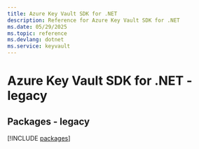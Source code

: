 ```yaml
---
title: Azure Key Vault SDK for .NET
description: Reference for Azure Key Vault SDK for .NET
ms.date: 05/29/2025
ms.topic: reference
ms.devlang: dotnet
ms.service: keyvault
---
```

# Azure Key Vault SDK for .NET - legacy
## Packages - legacy
[!INCLUDE [packages](key-vault-index.md)]